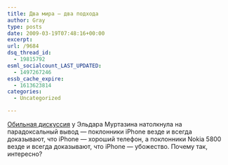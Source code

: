```yaml
---
title: Два мира — два подхода
author: Gray
type: posts
date: 2009-03-19T07:48:16+00:00
excerpt:
url: /9684
dsq_thread_id:
  - 19815792
esml_socialcount_LAST_UPDATED:
  - 1497267246
essb_cache_expire:
  - 1613623814
categories:
  - Uncategorized

---
```








<a href="http://eldarmurtazin.livejournal.com/341093.html" target="_blank">Обильная дискуссия</a> у Эльдара Муртазина натолкнула на парадоксальный вывод &#8212; поклонники iPhone везде и всегда доказывают, что iPhone &#8212; хороший телефон, а поклонники Nokia 5800 везде и всегда доказывают, что iPhone &#8212; убожество. Почему так, интересно?